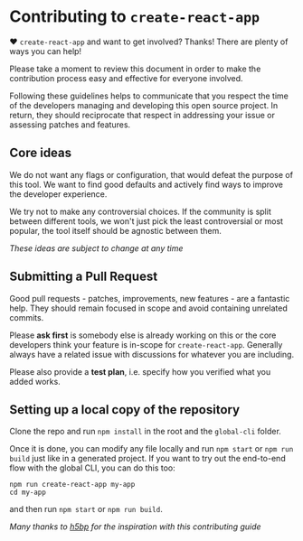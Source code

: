 # Contributing to `create-react-app`

♥ `create-react-app` and want to get involved? Thanks! There are plenty of ways you can help!

Please take a moment to review this document in order to make the contribution process easy and effective for everyone involved.

Following these guidelines helps to communicate that you respect the time of the developers managing and developing this open source project. In return, they should reciprocate that respect in addressing your issue or assessing patches and features.

## Core ideas

We do not want any flags or configuration, that would defeat the purpose of this tool. We want to find good defaults and actively find ways to improve the developer experience.

We try not to make any controversial choices. If the community is split between different tools, we won't just pick the least controversial or most popular, the tool itself should be agnostic between them.

*These ideas are subject to change at any time*

## Submitting a Pull Request

Good pull requests - patches, improvements, new features - are a fantastic help. They should remain focused in scope and avoid containing unrelated commits.

Please **ask first** is somebody else is already working on this or the core developers think your feature is in-scope for `create-react-app`. Generally always have a related issue with discussions for whatever you are including.

Please also provide a **test plan**, i.e. specify how you verified what you added works.

## Setting up a local copy of the repository

Clone the repo and run `npm install` in the root and the `global-cli` folder.

Once it is done, you can modify any file locally and run `npm start` or `npm run build` just like in a generated project.
If you want to try out the end-to-end flow with the global CLI, you can do this too:

```
npm run create-react-app my-app
cd my-app
```

and then run `npm start` or `npm run build`.

*Many thanks to [h5bp](https://github.com/h5bp/html5-boilerplate/blob/master/CONTRIBUTING.md) for the inspiration with this contributing guide*
